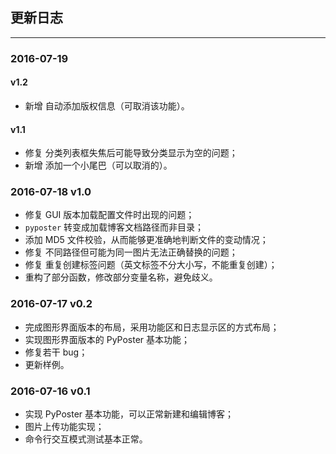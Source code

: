 ## 更新日志
-------------------------------
### 2016-07-19 
#### v1.2
- 新增 自动添加版权信息（可取消该功能）。

#### v1.1
- 修复 分类列表框失焦后可能导致分类显示为空的问题；
- 新增 添加一个小尾巴（可以取消的）。

### 2016-07-18 v1.0
- 修复 GUI 版本加载配置文件时出现的问题；
- `pyposter` 转变成加载博客文档路径而非目录；
- 添加 MD5 文件校验，从而能够更准确地判断文件的变动情况；
- 修复 不同路径但可能为同一图片无法正确替换的问题；
- 修复 重复创建标签问题（英文标签不分大小写，不能重复创建）；
- 重构了部分函数，修改部分变量名称，避免歧义。

### 2016-07-17 v0.2
- 完成图形界面版本的布局，采用功能区和日志显示区的方式布局；
- 实现图形界面版本的 PyPoster 基本功能；
- 修复若干 bug；
- 更新样例。

### 2016-07-16 v0.1
- 实现 PyPoster 基本功能，可以正常新建和编辑博客；
- 图片上传功能实现；
- 命令行交互模式测试基本正常。
